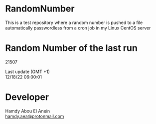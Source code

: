# RandomNumber    
This is a test repository where a random number is pushed to a file automatically passwordless from a cron job in my Linux CentOS server    
# Random Number of the last run   
21507
      
Last update (GMT +1)    
12/18/22 06:00:01
# Developer    
Hamdy Abou El Anein   
hamdy.aea@protonmail.com
